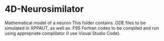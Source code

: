 # 4D-Neurosimilator
Mathematical model of a neuron
This folder contains .ODE files to be simulated in XPPAUT, as well as .F95 Fortran codes to be compiled and run using appropriate complilator (I use Visual Studio Code).
